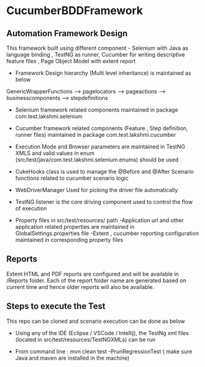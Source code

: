 # CucumberBDDFramework

## Automation Framework Design

This framework built using different component - Selenium with Java as language binding , TestNG as runner, Cucumber for writing descriptive feature files , Page Object Model with extent report

* Framework Design hierarchy (Multi level inheritance) is maintained as below

GenericWrapperFunctions --> pagelocators --> pageactions --> businesscomponents --> stepdefinitions 

* Selenium framework related components maintained in package com.test.lakshmi.selenium

* Cucumber framework related components (Feature , Step definition, runner files) maintained in package com.test.lakshmi.cucumber

* Execution Mode and Browser parameters are maintained in TestNG XMLS and valid values in enum (src/test/java/com.test.lakshmi.selenium.enums) should be used

* CukeHooks class is used to manage the @Before and @After Scenario functions related to cucumber scenario logic

* WebDriverManager Used for picking the driver file automatically

* TestNG listener is the core driving component used to control the flow of execution

* Property files in src/test/resources/ path
	-Application url and other application related properties are maintained in GlobalSettings.properties file
	-Extent , cucumber reporting configuration maintained in corresponding property files


## Reports

Extent HTML and PDF reports are configured and will be available in /Reports folder. Each of the report folder name are generated based on current time and hence older 
reports will also be available.

## Steps to execute the Test


This repo can be cloned and scenario execution can be done as below

* Using any of the IDE (Eclipse / VSCode / Intellij), the TestNg xml files (located in src/test/resources/TestNGXMLs) can be run

* From command line   : mvn clean test -PrunRegressionTest    ( make sure Java and maven are installed in the machine)









